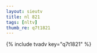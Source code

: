```yaml
--- 
layout: sieutv
title: nl 821
tags: [nltv]
thumb_re: q7t1821
---
```

{% include tvadv key="q7t1821" %} 
